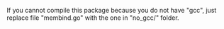 If you cannot compile this package because you do not have "gcc",
just replace file "membind.go" with the one in "no_gcc/" folder.
